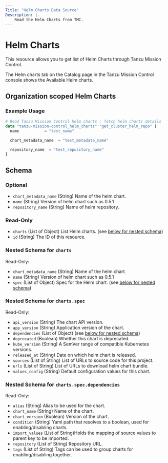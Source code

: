 ```yaml
---
Title: "Helm Charts Data Source"
Description: |-
    Read the Helm Charts from TMC.
---
```


# Helm Charts

This resource allows you to get list of Helm Charts through Tanzu Mission Control.

The Helm charts tab on the Catalog page in the Tanzu Mission Control console shows the Available Helm charts.

[Helm]: https://docs.vmware.com/en/VMware-Tanzu-Mission-Control/services/tanzumc-using/GUID-2602A6A3-1FDA-4270-A76F-047FBD039ADF.html


## Organization scoped Helm Charts

### Example Usage

```terraform
# Read Tanzu Mission Control helm charts : fetch helm charts details
data "tanzu-mission-control_helm_charts" "get_cluster_helm_repo" {
  name           = "test_name"

  chart_metadata_name  = "test_metadata_name"

  repository_name  = "test_repository_name"
}
```
<!-- schema generated by tfplugindocs -->
## Schema

### Optional

- `chart_metadata_name` (String) Name of the helm chart.
- `name` (String) Version of helm chart such as 0.5.1
- `repository_name` (String) Name of helm repository.

### Read-Only

- `charts` (List of Object) List Helm charts. (see [below for nested schema](#nestedatt--charts))
- `id` (String) The ID of this resource.

<a id="nestedatt--charts"></a>
### Nested Schema for `charts`

Read-Only:

- `chart_metadata_name` (String) Name of the helm chart.
- `name` (String) Version of helm chart such as 0.5.1
- `spec` (List of Object) Spec for the Helm chart. (see [below for nested schema](#nestedobjatt--charts--spec))

<a id="nestedobjatt--charts--spec"></a>
### Nested Schema for `charts.spec`

Read-Only:

- `api_version` (String) The chart API version.
- `app_version` (String) Application version of the chart.
- `dependencies` (List of Object) (see [below for nested schema](#nestedobjatt--charts--spec--dependencies))
- `deprecated` (Boolean) Whether this chart is deprecated.
- `kube_version` (String) A SemVer range of compatible Kubernetes versions.
- `released_at` (String) Date on which helm chart is released.
- `sources` (List of String) List of URLs to source code for this project.
- `urls` (List of String) List of URLs to download helm chart bundle.
- `values_config` (String) Default configuration values for this chart.

<a id="nestedobjatt--charts--spec--dependencies"></a>
### Nested Schema for `charts.spec.dependencies`

Read-Only:

- `alias` (String) Alias to be used for the chart.
- `chart_name` (String) Name of the chart.
- `chart_version` (Boolean) Version of the chart.
- `condition` (String) Yaml path that resolves to a boolean, used for enabling/disabling charts.
- `import_values` (List of String)Holds the mapping of source values to parent key to be imported.
- `repository` (List of String) Repository URL.
- `tags` (List of String) Tags can be used to group charts for enabling/disabling together.